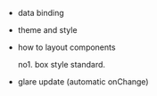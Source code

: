 - data binding

- theme and style

- how to layout components

  no1. box style standard.

- glare update (automatic onChange)
